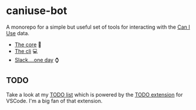 # caniuse-bot

A monorepo for a simple but useful set of tools for interacting with the [Can I Use](https://caniuse.com/) data.

- [The core]('./core/README.md') :rocket:
- [The cli]('./cli/README.md') :computer:
- [Slack....one day]('./cli/README.md') :watch:

## TODO

Take a look at my [TODO list](./TODO) which is powered by the 
[TODO extension](https://marketplace.visualstudio.com/items?itemName=fabiospampinato.vscode-todo-plus) for VSCode.
I'm a big fan of that extension.